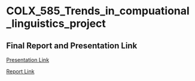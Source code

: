 # COLX_585_Trends_in_compuational_linguistics_project


## Final Report and Presentation Link 
[Presentation Link](https://github.com/MistryWoman/Classifying-human-text-from-GPT2-generated-text/blob/master/Milestone4/COLX_585_group3_presentation.pptx)



[Report Link](https://github.com/MistryWoman/Classifying-human-text-from-GPT2-generated-text/blob/master/Milestone4/Milestone_4_report.pdf)

